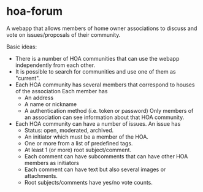 # hoa-forum

A webapp that allows members of home owner associations to discuss and vote on issues/proposals of their community.

Basic ideas:

- There is a number of HOA communities that can use the webapp independently from each other.
- It is possible to search for communities and use one of them as "current".
- Each HOA community has several members that correspond to houses of the association
  Each member has
  - An address
  - A name or nickname
  - A authentication method (i.e. token or password)
  Only members of an association can see information about that HOA community.
- Each HOA community can have a number of issues.
  An issue has
  - Status: open, moderated, archived.
  - An initiator which must be a member of the HOA.
  - One or more from a list of predefined tags.
  - At least 1 (or more) root subject/comment. 
  - Each comment can have subcomments that can have other HOA members as initiators
  - Each comment can have text but also several images or attachments.
  - Root subjects/comments have yes/no vote counts.
